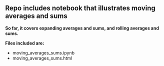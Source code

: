 ## Repo includes notebook that illustrates moving averages and sums 

<b>So far, it covers expanding averages and sums, and rolling averages and sums.</b> 

<b>Files included are:</b> 
* moving_averages_sums.ipynb 
* moving_averages_sums.html 
